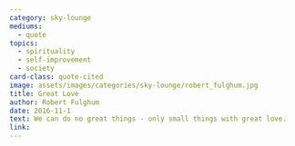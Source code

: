 ```yaml
---
category: sky-lounge
mediums:
  - quote
topics:
  - spirituality
  - self-improvement
  - society
card-class: quote-cited
image: assets/images/categories/sky-lounge/robert_fulghum.jpg
title: Great Love
author: Robert Fulghum
date: 2016-11-1
text: We can do no great things - only small things with great love.
link:
---
```

